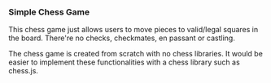### Simple Chess Game

This chess game just allows users to move pieces to valid/legal squares in the board.
There're no checks, checkmates, en passant or castling.

The chess game is created from scratch with no chess libraries. It would be easier to implement these functionalities with a chess library such as chess.js.
